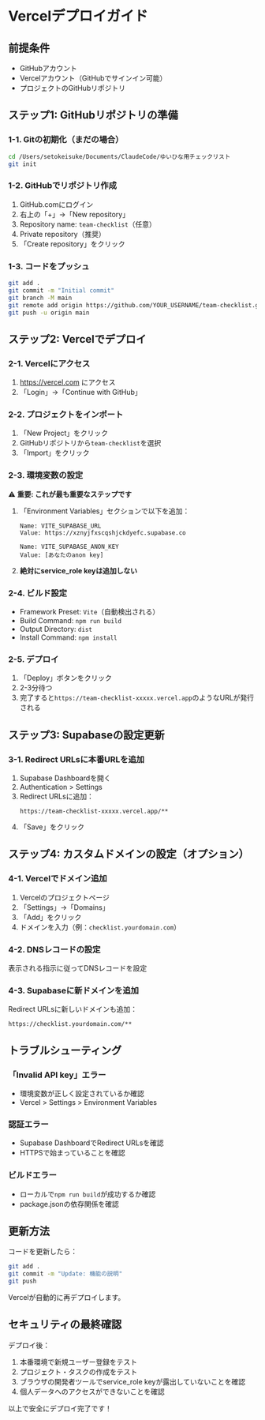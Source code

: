 # Vercelデプロイガイド

## 前提条件
- GitHubアカウント
- Vercelアカウント（GitHubでサインイン可能）
- プロジェクトのGitHubリポジトリ

## ステップ1: GitHubリポジトリの準備

### 1-1. Gitの初期化（まだの場合）
```bash
cd /Users/setokeisuke/Documents/ClaudeCode/ゆいひな用チェックリスト
git init
```

### 1-2. GitHubでリポジトリ作成
1. GitHub.comにログイン
2. 右上の「+」→「New repository」
3. Repository name: `team-checklist`（任意）
4. Private repository（推奨）
5. 「Create repository」をクリック

### 1-3. コードをプッシュ
```bash
git add .
git commit -m "Initial commit"
git branch -M main
git remote add origin https://github.com/YOUR_USERNAME/team-checklist.git
git push -u origin main
```

## ステップ2: Vercelでデプロイ

### 2-1. Vercelにアクセス
1. https://vercel.com にアクセス
2. 「Login」→「Continue with GitHub」

### 2-2. プロジェクトをインポート
1. 「New Project」をクリック
2. GitHubリポジトリから`team-checklist`を選択
3. 「Import」をクリック

### 2-3. 環境変数の設定
⚠️ **重要: これが最も重要なステップです**

1. 「Environment Variables」セクションで以下を追加：
   ```
   Name: VITE_SUPABASE_URL
   Value: https://xznyjfxscqshjckdyefc.supabase.co
   
   Name: VITE_SUPABASE_ANON_KEY
   Value: [あなたのanon key]
   ```

2. **絶対にservice_role keyは追加しない**

### 2-4. ビルド設定
- Framework Preset: `Vite`（自動検出される）
- Build Command: `npm run build`
- Output Directory: `dist`
- Install Command: `npm install`

### 2-5. デプロイ
1. 「Deploy」ボタンをクリック
2. 2-3分待つ
3. 完了すると`https://team-checklist-xxxxx.vercel.app`のようなURLが発行される

## ステップ3: Supabaseの設定更新

### 3-1. Redirect URLsに本番URLを追加
1. Supabase Dashboardを開く
2. Authentication > Settings
3. Redirect URLsに追加：
   ```
   https://team-checklist-xxxxx.vercel.app/**
   ```
4. 「Save」をクリック

## ステップ4: カスタムドメインの設定（オプション）

### 4-1. Vercelでドメイン追加
1. Vercelのプロジェクトページ
2. 「Settings」→「Domains」
3. 「Add」をクリック
4. ドメインを入力（例：`checklist.yourdomain.com`）

### 4-2. DNSレコードの設定
表示される指示に従ってDNSレコードを設定

### 4-3. Supabaseに新ドメインを追加
Redirect URLsに新しいドメインも追加：
```
https://checklist.yourdomain.com/**
```

## トラブルシューティング

### 「Invalid API key」エラー
- 環境変数が正しく設定されているか確認
- Vercel > Settings > Environment Variables

### 認証エラー
- Supabase DashboardでRedirect URLsを確認
- HTTPSで始まっていることを確認

### ビルドエラー
- ローカルで`npm run build`が成功するか確認
- package.jsonの依存関係を確認

## 更新方法

コードを更新したら：
```bash
git add .
git commit -m "Update: 機能の説明"
git push
```

Vercelが自動的に再デプロイします。

## セキュリティの最終確認

デプロイ後：
1. 本番環境で新規ユーザー登録をテスト
2. プロジェクト・タスクの作成をテスト
3. ブラウザの開発者ツールでservice_role keyが露出していないことを確認
4. 個人データへのアクセスができないことを確認

以上で安全にデプロイ完了です！